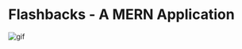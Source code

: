# Flashbacks - A MERN Application
![gif](https://media.giphy.com/media/cge9nG7e7wKWbMm9cY/giphy.gif)
